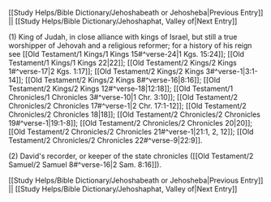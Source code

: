 [[Study Helps/Bible Dictionary/Jehoshabeath or Jehosheba|Previous Entry]]  ||  [[Study Helps/Bible Dictionary/Jehoshaphat, Valley of|Next Entry]]

 (1) King of Judah, in close alliance with kings of Israel, but still a true worshipper of Jehovah and a religious reformer; for a history of his reign see [[Old Testament/1 Kings/1 Kings 15#^verse-24|1 Kgs. 15:24]]; [[Old Testament/1 Kings/1 Kings 22|22]]; [[Old Testament/2 Kings/2 Kings 1#^verse-17|2 Kgs. 1:17]]; [[Old Testament/2 Kings/2 Kings 3#^verse-1|3:1-14]]; [[Old Testament/2 Kings/2 Kings 8#^verse-16|8:16]]; [[Old Testament/2 Kings/2 Kings 12#^verse-18|12:18]]; [[Old Testament/1 Chronicles/1 Chronicles 3#^verse-10|1 Chr. 3:10]]; [[Old Testament/2 Chronicles/2 Chronicles 17#^verse-1|2 Chr. 17:1-12]]; [[Old Testament/2 Chronicles/2 Chronicles 18|18]]; [[Old Testament/2 Chronicles/2 Chronicles 19#^verse-1|19:1-8]]; [[Old Testament/2 Chronicles/2 Chronicles 20|20]]; [[Old Testament/2 Chronicles/2 Chronicles 21#^verse-1|21:1, 2, 12]]; [[Old Testament/2 Chronicles/2 Chronicles 22#^verse-9|22:9]].

 (2) David's recorder, or keeper of the state chronicles ([[Old Testament/2 Samuel/2 Samuel 8#^verse-16|2 Sam. 8:16]]).

[[Study Helps/Bible Dictionary/Jehoshabeath or Jehosheba|Previous Entry]]  ||  [[Study Helps/Bible Dictionary/Jehoshaphat, Valley of|Next Entry]]